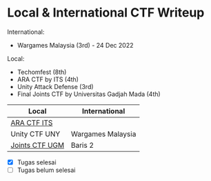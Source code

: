 # Local & International CTF Writeup

International:
- Wargames Malaysia (3rd) - 24 Dec 2022

Local:
- Techomfest (8th)
- ARA CTF by ITS (4th)
- Unity Attack Defense (3rd)
- Final Joints CTF by Universitas Gadjah Mada (4th)


| Local | International |
|---------|---------|
| [ARA CTF ITS](https://github.com/naufalardhani/ctf-journey/blob/main/Writeups/4th_ARACTF_2023.pdf) | |
| Unity CTF UNY | Wargames Malaysia |
| [Joints CTF UGM](https://github.com/naufalardhani/ctf-journey/blob/main/Writeups/4th_Final_Joints_UGM.pdf) | Baris 2 |

- [x] Tugas selesai
- [ ] Tugas belum selesai
